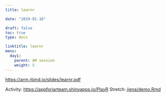 ```yaml
---
title: learnr

date: "2019-01-16"

draft: false
toc: true
type: docs

linktitle: learnr
menu:
  day1:
    parent: AM session
    weight: 5
---
```


https://arm.rbind.io/slides/learnr.pdf

Activity: https://appforiarteam.shinyapps.io/PlayR 
Stretch: [jiena/demo.Rmd](../../../jiena/demo.Rmd)
